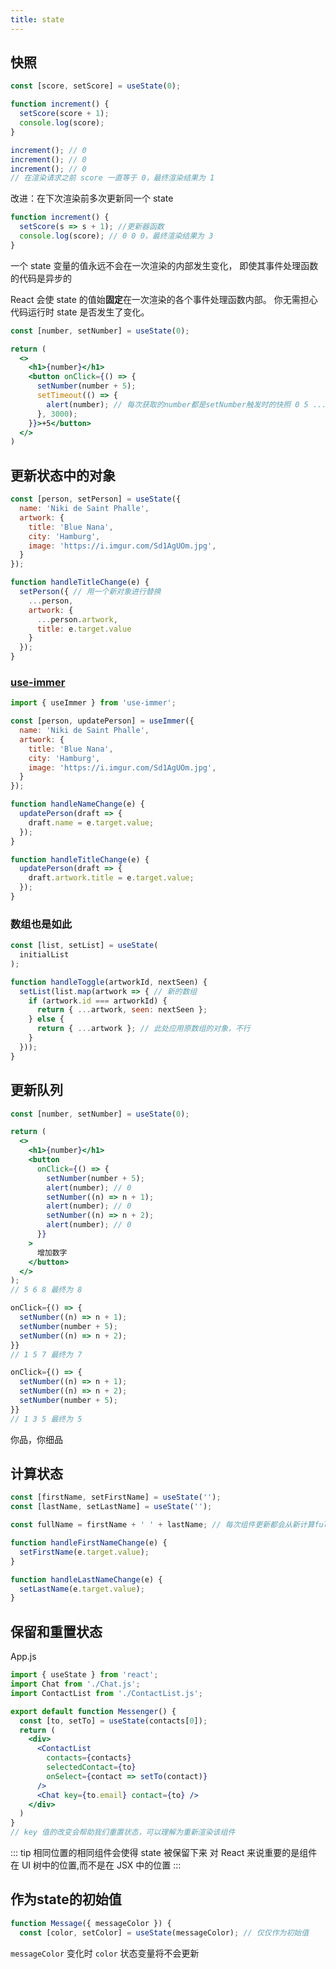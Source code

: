 ```yaml
---
title: state
---
```


## 快照

```jsx
const [score, setScore] = useState(0);

function increment() {
  setScore(score + 1);
  console.log(score);
}

increment(); // 0
increment(); // 0
increment(); // 0
// 在渲染请求之前 score 一直等于 0，最终渲染结果为 1
```

改进：在下次渲染前多次更新同一个 state

```jsx
function increment() {
  setScore(s => s + 1); //更新器函数
  console.log(score); // 0 0 0，最终渲染结果为 3
}
```

一个 state 变量的值永远不会在一次渲染的内部发生变化， 即使其事件处理函数的代码是异步的

React 会使 state 的值始**固定**在一次渲染的各个事件处理函数内部。 你无需担心代码运行时 state 是否发生了变化。

```jsx
const [number, setNumber] = useState(0);

return (
  <>
    <h1>{number}</h1>
    <button onClick={() => {
      setNumber(number + 5);
      setTimeout(() => {
        alert(number); // 每次获取的number都是setNumber触发时的快照 0 5 ...
      }, 3000);
    }}>+5</button>
  </>
)
```

## 更新状态中的对象

```jsx
const [person, setPerson] = useState({
  name: 'Niki de Saint Phalle',
  artwork: {
    title: 'Blue Nana',
    city: 'Hamburg',
    image: 'https://i.imgur.com/Sd1AgUOm.jpg',
  }
});

function handleTitleChange(e) {
  setPerson({ // 用一个新对象进行替换
    ...person,
    artwork: {
      ...person.artwork,
      title: e.target.value
    }
  });
}
```

### [use-immer](https://github.com/immerjs/use-immer)

```jsx
import { useImmer } from 'use-immer';

const [person, updatePerson] = useImmer({
  name: 'Niki de Saint Phalle',
  artwork: {
    title: 'Blue Nana',
    city: 'Hamburg',
    image: 'https://i.imgur.com/Sd1AgUOm.jpg',
  }
});

function handleNameChange(e) {
  updatePerson(draft => {
    draft.name = e.target.value;
  });
}

function handleTitleChange(e) {
  updatePerson(draft => {
    draft.artwork.title = e.target.value;
  });
}
```

### 数组也是如此

```jsx
const [list, setList] = useState(
  initialList
);

function handleToggle(artworkId, nextSeen) {
  setList(list.map(artwork => { // 新的数组
    if (artwork.id === artworkId) {
      return { ...artwork, seen: nextSeen };
    } else {
      return { ...artwork }; // 此处应用原数组的对象，不行
    }
  }));
}
```

## 更新队列

```jsx
const [number, setNumber] = useState(0);

return (
  <>
    <h1>{number}</h1>
    <button
      onClick={() => {
        setNumber(number + 5);
        alert(number); // 0
        setNumber((n) => n + 1);
        alert(number); // 0
        setNumber((n) => n + 2);
        alert(number); // 0
      }}
    >
      增加数字
    </button>
  </>
);
// 5 6 8 最终为 8
```

```jsx
onClick={() => {
  setNumber((n) => n + 1);
  setNumber(number + 5);
  setNumber((n) => n + 2);
}}
// 1 5 7 最终为 7
```

```jsx
onClick={() => {
  setNumber((n) => n + 1);
  setNumber((n) => n + 2);
  setNumber(number + 5);
}}
// 1 3 5 最终为 5
```

你品，你细品

## 计算状态

```jsx
const [firstName, setFirstName] = useState('');
const [lastName, setLastName] = useState('');

const fullName = firstName + ' ' + lastName; // 每次组件更新都会从新计算fullName

function handleFirstNameChange(e) {
  setFirstName(e.target.value);
}

function handleLastNameChange(e) {
  setLastName(e.target.value);
}
```

## 保留和重置状态

App.js

```jsx
import { useState } from 'react';
import Chat from './Chat.js';
import ContactList from './ContactList.js';

export default function Messenger() {
  const [to, setTo] = useState(contacts[0]);
  return (
    <div>
      <ContactList
        contacts={contacts}
        selectedContact={to}
        onSelect={contact => setTo(contact)}
      />
      <Chat key={to.email} contact={to} />
    </div>
  )
}
// key 值的改变会帮助我们重置状态，可以理解为重新渲染该组件
```

::: tip
相同位置的相同组件会使得 state 被保留下来
对 React 来说重要的是组件在 UI 树中的位置,而不是在 JSX 中的位置
:::

## 作为state的初始值

```jsx
function Message({ messageColor }) {
  const [color, setColor] = useState(messageColor); // 仅仅作为初始值
```

`messageColor` 变化时 `color` 状态变量将不会更新
